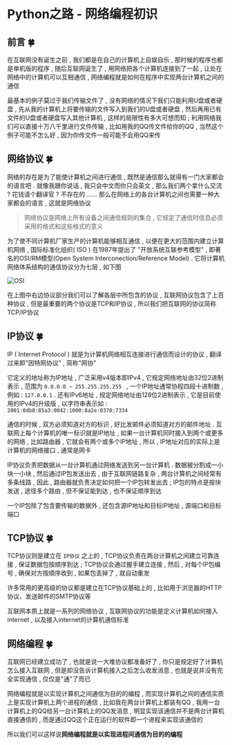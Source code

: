 # Python之路 - 网络编程初识

## 前言  :four_leaf_clover:

在互联网没有诞生之前 , 我们都是在自己的计算机上自娱自乐 , 那时候的程序也都是单机版的程序 , 随后互联网诞生了 , 用网络把各个计算机连接到了一起 , 让处在网络中的计算机可以互相通信 , 网络编程就是如何在程序中实现两台计算机之间的通信

最基本的例子莫过于我们传输文件了 , 没有网络的情况下我们只能利用U盘或者硬盘 , 先从我的计算机上将要传输的文件写入到我们的U盘或者硬盘 , 然后再用已有文件的U盘或者硬盘写入其他计算机 , 这样的局限性有多大可想而知 ; 利用网络我们可以直接十万八千里进行文件传输 , 比如用我的QQ传文件给你的QQ , 当然这个例子可能不怎么好 , 因为你传文件一般可能不会用QQ来传

## 网络协议  :four_leaf_clover:

网络的存在是为了能使计算机之间进行通信 , 既然是通信那么就得有一门大家都会的语言吧 . 就像我跟你说话 , 我只会中文而你只会英文 , 那么我们两个拿什么交流 ? 花钱请个翻译官 ? 不存在的 ...... 那么在网络上的各台计算机之间也需要一种大家都会的语言 , 这就是网络协议

> 网络协议是网络上所有设备之间通信规则的集合 , 它规定了通信时信息必须采用的格式和这些格式的意义 

为了使不同计算机厂家生产的计算机能够相互通信 , 以便在更大的范围内建立计算机网络 , 国际标准化组织( ISO ) 在1987年提出了 "开放系统互联参考模型" , 即著名的OSI/RM模型(Open System Interconection/Reference Model) . 它将计算机网络体系结构的通信协议分为七层 , 如下图

![OSI](http://oux34p43l.bkt.clouddn.com/OSI.png)

在上图中右边协议部分我们可以了解各层中所包含的协议 , 互联网协议包含了上百种协议 , 但是最重要的两个协议是TCP和IP协议 , 所以我们把互联网的协议简称TCP/IP协议

## IP协议  :four_leaf_clover:

IP ( Internet Protocol ) 就是为计算机网络相互连接进行通信而设计的协议 , 翻译过来即"因特网协议" , 简称"网协"

它定义的地址称为IP地址 , 广泛采用v4版本即IPv4 , 它规定网络地址由32位2进制表示 , 范围为 `0.0.0.0 ~ 255.255.255.255 ` , 一个IP地址通常协程四段十进制数 , 例如 : ` 127.0.0.1 `  . 还有IPv6地址 , 规定网络地址由128位2进制表示 , 它是目前使用的IPv4的升级版 , 以字符串表示如 : `2001:0db8:85a3:0042:1000:8a2e:0370:7334 `

通信的时候 , 双方必须知道对方的标识 , 好比发邮件必须知道对方的邮件地址 . 互联网上每个计算机的唯一标识就是IP地址 , 如果一台计算机同时接入到两个或更多的网络 , 比如路由器 , 它就会有两个或多个IP地址 , 所以 , IP地址对应的实际上是计算机的网络接口 , 通常是网卡

IP协议负责把数据从一台计算机通过网络发送到另一台计算机 . 数据被分割成一小块一小块 , 然后通过IP包发送出去 , 由于互联网链路复杂 , 两台计算机之间经常有多条线路 , 因此 , 路由器就负责决定如何把一个IP包转发出去 ; IP包的特点是按块发送 , 途径多个路由 , 但不保证能到达 , 也不保证顺序到达

一个IP包除了包含要传输的数据外 , 还包含源IP地址和目标IP地址 , 源端口和目标端口

## TCP协议  :four_leaf_clover:

TCP协议则是建立在 ` IP协议 ` 之上的 , TCP协议负责在两台计算机之间建立可靠连接 , 保证数据包按顺序到达 ; TCP协议会通过握手建立连接 , 然后 , 对每个IP包编号 , 确保对方按顺序收到 , 如果包丢掉了 , 就自动重发

许多常用的更高级的协议都是建立在TCP协议基础上的 , 比如用于浏览器的HTTP协议、发送邮件的SMTP协议等

互联网本质上就是一系列的网络协议 , 互联网协议的功能是定义计算机如何接入internet , 以及接入internet的计算机通信标准

## 网络编程  :four_leaf_clover:

互联网已经建立成功了 , 也就是说一大堆协议都准备好了 , 你只是规定好了计算机怎么接入互联网 , 但是却没告诉计算机接入之后怎么收发消息 , 也就是说并没有完全实现通信 , 仅仅是"通"了而已

网络编程就是以实现计算机之间通信为目的的编程 , 而实现计算机之间的通信实质上是实现计算机上两个进程的通信 , 比如我在两台计算机上都装有QQ , 我用一台计算机上的QQ给另一台计算机上的QQ发消息 , 明显实现该通信并不是两台计算机直接通信的 , 而是通过QQ这个正在运行的软件即一个进程来实现该通信的

所以我们可以这样说**网络编程就是以实现进程间通信为目的的编程** 


